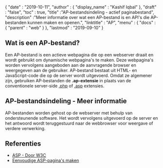 {
  "date" : "2019-10-11",
  "author" : {
    "display_name" : "Kashif Iqbal"
},
  "draft" : "false",
  "toc" : true,
  "title" :"AP-bestandsindeling - actief paginabestand",
  "description" :"Meer informatie over wat een AP-bestand is en API's die AP-bestanden kunnen maken en openen.",
  "linktitle" : "AP",
  "menu" : {
    "docs" : {
      "parent" : "web"
}
},
  "lastmod" : "2019-09-10"
}

## Wat is een AP-bestand?

Een AP-bestand is een actieve webpagina die op een webserver draait en wordt gebruikt om dynamische webpagina's te maken. Deze webpagina's worden vervolgens aangeboden aan de aanvragende browser en weergegeven aan de gebruiker. AP-bestand bestaat uit HTML- en JavaScript-code die op de server wordt uitgevoerd. Omdat ze algemener zijn, gebruiken AP-bestanden de **.ap-extensie** in plaats van de conventionele server-side [.php](/nl/programming/php/) of [.asp](/nl/web/asp/) extensies.

## AP-bestandsindeling - Meer informatie

AP-bestanden worden gehost op de webserver met behulp van ondersteunende software. Het wordt vervolgens uitgevoerd op de server en het antwoord wordt teruggestuurd naar de webbrowser voor weergave of verdere verwerking.

## Referenties

* [ASP - Door W3C](https://www.w3schools.com/asp/default.asp)
* [Eenvoudige ASP-pagina's maken](https://learn.microsoft.com/en-us/previous-versions/iis/6.0-sdk/ms524741(v=vs.90))

